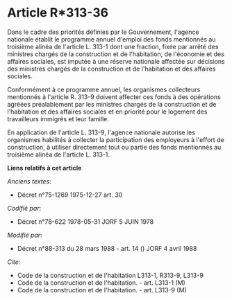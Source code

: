# Article R*313-36

Dans le cadre des priorités définies par le Gouvernement, l'agence nationale établit le programme annuel d'emploi des fonds
mentionnés au troisième alinéa de l'article L. 313-1 dont une fraction, fixée par arrêté des ministres chargés de la
construction et de l'habitation, de l'économie et des affaires sociales, est imputée à une réserve nationale affectée sur
décisions des ministres chargés de la construction et de l'habitation et des affaires sociales.

Conformément à ce programme annuel, les organismes collecteurs mentionnés à l'article R. 313-9 doivent affecter ces fonds à
des opérations agréées préalablement par les ministres chargés de la construction et de l'habitation et des affaires sociales
et en priorité pour le logement des travailleurs immigrés et leur famille.

En application de l'article L. 313-9, l'agence nationale autorise les organismes habilités à collecter la participation des
employeurs à l'effort de construction, à utiliser directement tout ou partie des fonds mentionnés au troisième alinéa de
l'article L. 313-1.

**Liens relatifs à cet article**

_Anciens textes_:

  - Décret n°75-1269 1975-12-27 art. 30

_Codifié par_:

  - Décret n°78-622 1978-05-31 JORF 5 JUIN 1978

_Modifié par_:

  - Décret n°88-313 du 28 mars 1988 - art. 14 () JORF 4 avril 1988

_Cite_:

  - Code de la construction et de l'habitation L313-1, R313-9, L313-9
  - Code de la construction et de l'habitation. - art. L313-1 (M)
  - Code de la construction et de l'habitation. - art. L313-9 (M)
